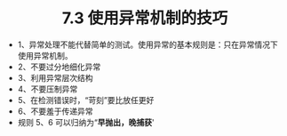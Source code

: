 <div align=center><h1>7.3 使用异常机制的技巧</h1></div>

* 1、异常处理不能代替简单的测试。使用异常的基本规则是：只在异常情况下使用异常机制。
* 2、不要过分地细化异常
* 3、利用异常层次结构
* 4、不要压制异常
* 5、在检测错误时，“苛刻”要比放任更好
* 6、不要羞于传递异常
* 规则 5、6 可以归纳为“**早抛出，晚捕获**'



























































































































